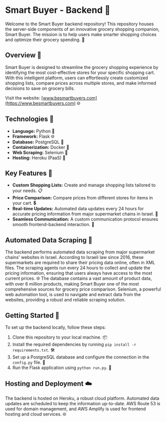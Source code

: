 # Smart Buyer - Backend 🛒

Welcome to the Smart Buyer backend repository! This repository houses the server-side components of an innovative grocery shopping companion, Smart Buyer. The mission is to help users make smarter shopping choices and optimize their grocery spending. 🚀

## Overview 🌟

Smart Buyer is designed to streamline the grocery shopping experience by identifying the most cost-effective stores for your specific shopping cart. With this intelligent platform, users can effortlessly create customized shopping lists, compare prices across multiple stores, and make informed decisions to save on grocery bills.

Visit the website: [www.besmartbuyers.com](https://www.besmartbuyers.com) 🌐

## Technologies 🧰

- **Language:** Python 🐍
- **Framework:** Flask 🌐
- **Database:** PostgreSQL 🐘
- **Containerization:** Docker 🐳
- **Web Scraping:** Selenium 🤖
- **Hosting:** Heroku (PaaS) 🚢

## Key Features 🎯

- **Custom Shopping Lists:** Create and manage shopping lists tailored to your needs. 📋
- **Price Comparison:** Compare prices from different stores for items in your cart. 💲
- **Real-time Updates:** Automated data updates every 24 hours for accurate pricing information from major supermarket chains in Israel. 🔄
- **Seamless Communication:** A custom communication protocol ensures smooth frontend-backend interaction. 📡

## Automated Data Scraping 🤖

The backend performs automated data scraping from major supermarket chains' websites in Israel. According to Israeli law since 2016, these supermarkets are required to share their pricing data online, often in XML files. The scraping agents run every 24 hours to collect and update the pricing information, ensuring that users always have access to the most current prices. 🌐
The database contains a vast amount of product data, with over 6 million products, making Smart Buyer one of the most comprehensive sources for grocery price comparison.
Selenium, a powerful web automation tool, is used to navigate and extract data from the websites, providing a robust and reliable scraping solution.

## Getting Started 🚀

To set up the backend locally, follow these steps:

1. Clone this repository to your local machine. 📦
2. Install the required dependencies by running `pip install -r requirements.txt`. 🛠️
3. Set up a PostgreSQL database and configure the connection in the `config.py` file. 🏢
4. Run the Flask application using `python run.py`. 🚀

## Hosting and Deployment ☁️

The backend is hosted on Heroku, a robust cloud platform. Automated data updates are scheduled to keep the information up-to-date. AWS Route 53 is used for domain management, and AWS Amplify is used for frontend hosting and cloud services. 🌐
